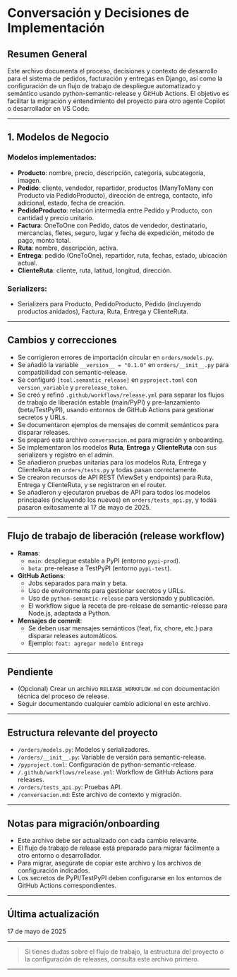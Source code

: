 # Conversación y Decisiones de Implementación

## Resumen General

Este archivo documenta el proceso, decisiones y contexto de desarrollo para el sistema de pedidos, facturación y entregas en Django, así como la configuración de un flujo de trabajo de despliegue automatizado y semántico usando python-semantic-release y GitHub Actions. El objetivo es facilitar la migración y entendimiento del proyecto para otro agente Copilot o desarrollador en VS Code.

---

## 1. Modelos de Negocio

### Modelos implementados:
- **Producto**: nombre, precio, descripción, categoría, subcategoría, imagen.
- **Pedido**: cliente, vendedor, repartidor, productos (ManyToMany con Producto vía PedidoProducto), dirección de entrega, contacto, info adicional, estado, fecha de creación.
- **PedidoProducto**: relación intermedia entre Pedido y Producto, con cantidad y precio unitario.
- **Factura**: OneToOne con Pedido, datos de vendedor, destinatario, mercancías, fletes, seguro, lugar y fecha de expedición, método de pago, monto total.
- **Ruta**: nombre, descripción, activa.
- **Entrega**: pedido (OneToOne), repartidor, ruta, fechas, estado, ubicación actual.
- **ClienteRuta**: cliente, ruta, latitud, longitud, dirección.

### Serializers:
- Serializers para Producto, PedidoProducto, Pedido (incluyendo productos anidados), Factura, Ruta, Entrega y ClienteRuta.

---

## Cambios y correcciones
- Se corrigieron errores de importación circular en `orders/models.py`.
- Se añadió la variable `__version__ = "0.1.0"` en `orders/__init__.py` para compatibilidad con semantic-release.
- Se configuró `[tool.semantic_release]` en `pyproject.toml` con `version_variable` y `prerelease_token`.
- Se creó y refinó `.github/workflows/release.yml` para separar los flujos de trabajo de liberación estable (main/PyPI) y pre-lanzamiento (beta/TestPyPI), usando entornos de GitHub Actions para gestionar secretos y URLs.
- Se documentaron ejemplos de mensajes de commit semánticos para disparar releases.
- Se preparó este archivo `conversacion.md` para migración y onboarding.
- Se implementaron los modelos **Ruta**, **Entrega** y **ClienteRuta** con sus serializers y registro en el admin.
- Se añadieron pruebas unitarias para los modelos Ruta, Entrega y ClienteRuta en `orders/tests.py` y todas pasan correctamente.
- Se crearon recursos de API REST (ViewSet y endpoints) para Ruta, Entrega y ClienteRuta, y se registraron en el router.
- Se añadieron y ejecutaron pruebas de API para todos los modelos principales (incluyendo los nuevos) en `orders/tests_api.py`, y todas pasaron exitosamente al 17 de mayo de 2025.

---

## Flujo de trabajo de liberación (release workflow)
- **Ramas**:
  - `main`: despliegue estable a PyPI (entorno `pypi-prod`).
  - `beta`: pre-release a TestPyPI (entorno `pypi-test`).
- **GitHub Actions**:
  - Jobs separados para main y beta.
  - Uso de environments para gestionar secretos y URLs.
  - Uso de `python-semantic-release` para versionado y publicación.
  - El workflow sigue la receta de pre-release de semantic-release para Node.js, adaptada a Python.
- **Mensajes de commit**:
  - Se deben usar mensajes semánticos (feat, fix, chore, etc.) para disparar releases automáticos.
  - Ejemplo: `feat: agregar modelo Entrega`

---

## Pendiente
- (Opcional) Crear un archivo `RELEASE_WORKFLOW.md` con documentación técnica del proceso de release.
- Seguir documentando cualquier cambio adicional en este archivo.

---

## Estructura relevante del proyecto
- `/orders/models.py`: Modelos y serializadores.
- `/orders/__init__.py`: Variable de versión para semantic-release.
- `/pyproject.toml`: Configuración de python-semantic-release.
- `/.github/workflows/release.yml`: Workflow de GitHub Actions para releases.
- `/orders/tests_api.py`: Pruebas API.
- `/conversacion.md`: Este archivo de contexto y migración.

---

## Notas para migración/onboarding
- Este archivo debe ser actualizado con cada cambio relevante.
- El flujo de trabajo de release está preparado para migrar fácilmente a otro entorno o desarrollador.
- Para migrar, asegúrate de copiar este archivo y los archivos de configuración indicados.
- Los secretos de PyPI/TestPyPI deben configurarse en los entornos de GitHub Actions correspondientes.

---

## Última actualización
17 de mayo de 2025

---

> Si tienes dudas sobre el flujo de trabajo, la estructura del proyecto o la configuración de releases, consulta este archivo primero.

---
